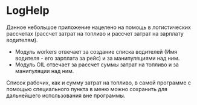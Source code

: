 # LogHelp
Данное небольшое приложение нацелено на помощь в логистических рассчетах (рассчет затрат на топливо и рассчет затрат на зарплату водителям).
* Модуль workers отвечает за создание списка водителей (Имя водителя - его зарплата за рейс) и за манипуляциями над ним.
* Модуль OIL отвечает за рассчет суммы затрат на топливо и за манипуляции над ним.

Список рабочих, как и сумму затрат на топливо, в самой программе с помощью специального пункта в меню можно сохранить для дальнейшего использования вне программы.
